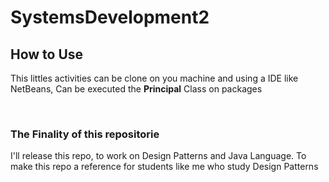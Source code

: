 # SystemsDevelopment2
<h2> How to Use</h2>
<p>This littles activities can be clone on you machine and using a IDE like NetBeans, Can be executed the <b>Principal</b> Class on packages</p><br>
<h3>The Finality of this repositorie</h3>
<p>I'll release this repo, to work on Design Patterns and Java Language. To make this repo a reference for students like me who study Design Patterns<p>
